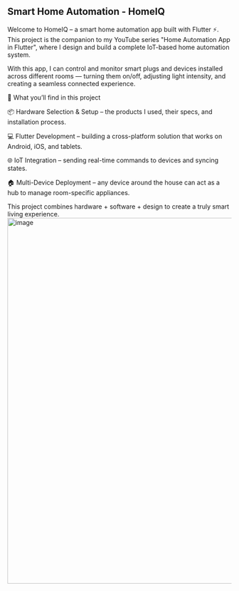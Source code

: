 

## Smart Home Automation - HomeIQ
Welcome to HomeIQ – a smart home automation app built with Flutter ⚡.
This project is the companion to my YouTube series "Home Automation App in Flutter", where I design and build a complete IoT-based home automation system.

 With this app, I can control and monitor smart plugs and devices installed across different rooms — turning them on/off, adjusting light intensity, and creating a seamless connected experience.

🔧 What you’ll find in this project

📦 Hardware Selection & Setup – the products I used, their specs, and installation process.

💻 Flutter Development – building a cross-platform solution that works on Android, iOS, and tablets.

🌐 IoT Integration – sending real-time commands to devices and syncing states.

🏠 Multi-Device Deployment – any device around the house can act as a hub to manage room-specific appliances.

This project combines hardware + software + design to create a truly smart living experience.
<img width="1687" height="822" alt="image" src="https://github.com/user-attachments/assets/14930dfc-5642-4172-81a6-ab9eaa94a9dd" />
